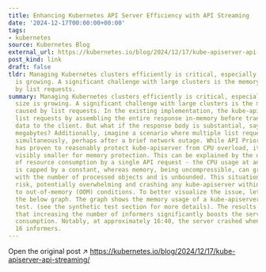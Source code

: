 ```yaml
---
title: Enhancing Kubernetes API Server Efficiency with API Streaming
date: '2024-12-17T00:00:00+00:00'
tags:
- kubernetes
source: Kubernetes Blog
external_url: https://kubernetes.io/blog/2024/12/17/kube-apiserver-api-streaming/
post_kind: link
draft: false
tldr: Managing Kubernetes clusters efficiently is critical, especially as their size
  is growing. A significant challenge with large clusters is the memory overhead caused
  by list requests.
summary: Managing Kubernetes clusters efficiently is critical, especially as their
  size is growing. A significant challenge with large clusters is the memory overhead
  caused by list requests. In the existing implementation, the kube-apiserver processes
  list requests by assembling the entire response in-memory before transmitting any
  data to the client. But what if the response body is substantial, say hundreds of
  megabytes? Additionally, imagine a scenario where multiple list requests flood in
  simultaneously, perhaps after a brief network outage. While API Priority and Fairness
  has proven to reasonably protect kube-apiserver from CPU overload, its impact is
  visibly smaller for memory protection. This can be explained by the differing nature
  of resource consumption by a single API request - the CPU usage at any given time
  is capped by a constant, whereas memory, being uncompressible, can grow proportionally
  with the number of processed objects and is unbounded. This situation poses a genuine
  risk, potentially overwhelming and crashing any kube-apiserver within seconds due
  to out-of-memory (OOM) conditions. To better visualize the issue, let's consider
  the below graph. The graph shows the memory usage of a kube-apiserver during a synthetic
  test. (see the synthetic test section for more details). The results clearly show
  that increasing the number of informers significantly boosts the server's memory
  consumption. Notably, at approximately 16:40, the server crashed when serving only
  16 informers.
---
```

Open the original post ↗ https://kubernetes.io/blog/2024/12/17/kube-apiserver-api-streaming/
